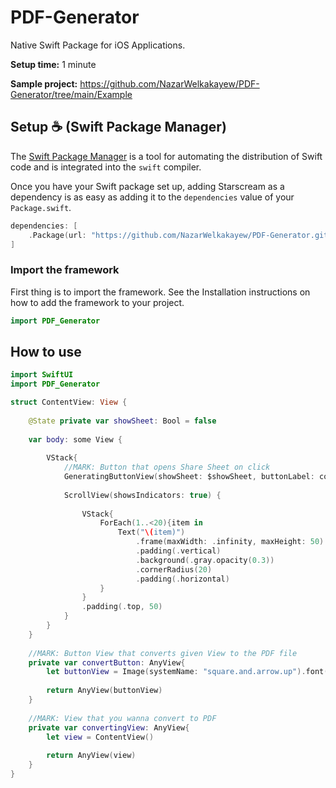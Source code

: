 # PDF-Generator

Native Swift Package for iOS Applications.

**Setup time:** 1 minute

**Sample project:** https://github.com/NazarWelkakayew/PDF-Generator/tree/main/Example





## Setup ☕ (Swift Package Manager)

The [Swift Package Manager](https://swift.org/package-manager/) is a tool for automating the distribution of Swift code and is integrated into the `swift` compiler.

Once you have your Swift package set up, adding Starscream as a dependency is as easy as adding it to the `dependencies` value of your `Package.swift`.

```swift
dependencies: [
    .Package(url: "https://github.com/NazarWelkakayew/PDF-Generator.git", branch: .main)
]
```

### Import the framework

First thing is to import the framework. See the Installation instructions on how to add the framework to your project.

```swift
import PDF_Generator
```

## How to use

```swift
import SwiftUI
import PDF_Generator

struct ContentView: View {
    
    @State private var showSheet: Bool = false
    
    var body: some View {
        
        VStack{
            //MARK: Button that opens Share Sheet on click
            GeneratingButtonView(showSheet: $showSheet, buttonLabel: convertButton, convertingView: convertingView)
            
            ScrollView(showsIndicators: true) {
    
                VStack{
                    ForEach(1..<20){item in
                        Text("\(item)")
                            .frame(maxWidth: .infinity, maxHeight: 50)
                            .padding(.vertical)
                            .background(.gray.opacity(0.3))
                            .cornerRadius(20)
                            .padding(.horizontal)
                    }
                }
                .padding(.top, 50)
            }
        }
    }
    
    //MARK: Button View that converts given View to the PDF file
    private var convertButton: AnyView{
        let buttonView = Image(systemName: "square.and.arrow.up").font(.system(size: 50))
        
        return AnyView(buttonView)
    }
    
    //MARK: View that you wanna convert to PDF
    private var convertingView: AnyView{
        let view = ContentView()
        
        return AnyView(view)
    }
}
```
